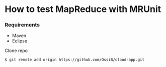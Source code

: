 # How to test MapReduce with MRUnit

### Requirements
* Maven
* Eclipse


Clone repo
````sh
$ git remote add origin https://github.com/OssiB/cloud-app.git
````

